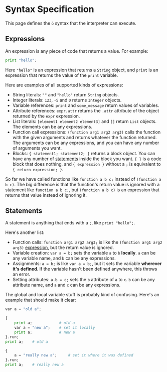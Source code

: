 # Syntax Specification

This page defines the `ö` syntax that the interpreter can execute.

## Expressions

An expression is any piece of code that returns a value. For example:

```python
print "hello";
```

Here `"hello"` is an expression that returns a `String` object, and `print` is
an expression that returns the value of the `print` variable.

Here are examples of all supported kinds of expressions:

- String literals: `""` and `"hello"` return `String` objects.
- Integer literals: `123`, `-5` and `0` returns `Integer` objects.
- Variable references: `print` and `some_message` return values of variables.
- Attribute references: `expr.attr` returns the `.attr` attribute of the object
  returned by the `expr` expression.
- List literals: `[element1 element2 element3]` and `[]` return `List` objects.
  The elements can be any expressions.
- Function call expressions: `(function arg1 arg2 arg3)` calls the function
  with the given arguments and returns whatever the function returned. The
  arguments can be any expressions, and you can have any number of arguments
  you want.
- Blocks: `{ statement1; statement2; }` returns a block object. You can have
  any number of [statements](#statements) inside the block you want. `{ }` is a
  code block that does nothing, and `{ expression }` without a `;` is
  equivalent to `{ return expression; }`.

So far we have called functions like `function a b c;` instead of
`(function a b c)`. The big difference is that the function's return value is
ignored with a statement like `function a b c;`, but `(function a b c)` is an
expression that returns that value instead of ignoring it.

## Statements

A statement is anything that ends with a `;`, like `print "hello";`.

Here's another list:

- Function calls: `function arg1 arg2 arg3;` is like the
  `(function arg1 arg2 arg3)` [expression](#expressions), but the return value
  is ignored.
- Variable creation: `var a = b;` sets the variable `a` to `b` **locally**.
  `a` can be any variable name, and `b` can be any expressions.
- Assignments: `a = b;` is like `var a = b;`, but it sets the variable
  **wherever it's defined**. If the variable hasn't been defined anywhere,
  this throws an error.
- Setting attributes: `a.b = c;` sets the `b` attribute of `a` to `c`. `b` can
  be any attribute name, and `a` and `c` can be any expressions.

The global and local variable stuff is probably kind of confusing. Here's an
example that should make it clear:

```python
var a = "old a";

{
    print a;            # old a
    var a = "new a";    # set it locally
    print a;            # new a
}.run;
print a;    # old a

{
    a = "really new a";     # set it where it was defined
}.run;
print a;    # really new a
```
